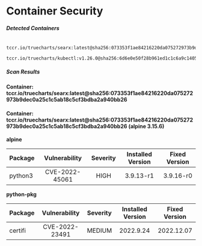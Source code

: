 # Container Security

##### Detected Containers

          tccr.io/truecharts/searx:latest@sha256:073353f1ae84216220da075272973b9dec0a25c1c5ab18c5cf3bdba2a940bb26
          tccr.io/truecharts/kubectl:v1.26.0@sha256:6d6e0e50f28b961ed1c1c6a9c140553238641591fbdc9ac7c1a348636f78c552

##### Scan Results

**Container: tccr.io/truecharts/searx:latest@sha256:073353f1ae84216220da075272973b9dec0a25c1c5ab18c5cf3bdba2a940bb26**

#### Container: tccr.io/truecharts/searx:latest@sha256:073353f1ae84216220da075272973b9dec0a25c1c5ab18c5cf3bdba2a940bb26 (alpine 3.15.6)
    

**alpine**

      
| Package         |    Vulnerability   |   Severity  |  Installed Version | Fixed Version |
|:----------------|:------------------:|:-----------:|:------------------:|:-------------:|
| python3         |    CVE-2022-45061   |   HIGH  |  3.9.13-r1 | 3.9.16-r0 |

**python-pkg**

      
| Package         |    Vulnerability   |   Severity  |  Installed Version | Fixed Version |
|:----------------|:------------------:|:-----------:|:------------------:|:-------------:|
| certifi         |    CVE-2022-23491   |   MEDIUM  |  2022.9.24 | 2022.12.07 |


